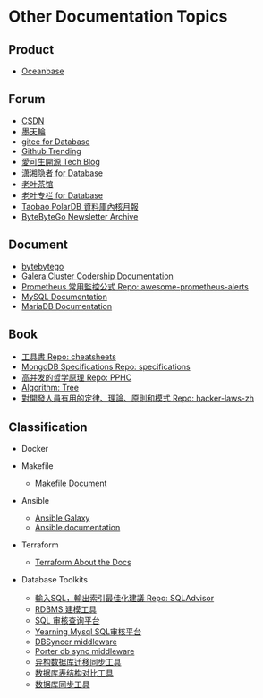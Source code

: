# Other Documentation Topics

## Product
- [Oceanbase](https://www.oceanbase.com/product/opensource)

## Forum
- [CSDN](https://www.csdn.net/)
- [墨天輪](https://www.modb.pro/)
- [gitee for Database](https://gitee.com/explore/database-related)
- [Github Trending](https://github.com/trending)
- [愛可生開源 Tech Blog](https://opensource.actionsky.com/blog/)
- [潇湘隐者 for Database](https://www.cnblogs.com/kerrycode/)
- [老叶茶馆](https://imysql.com/)
- [老叶专栏 for Database](https://mp.weixin.qq.com/mp/homepage?__biz=MjM5NzAzMTY4NQ==&hid=1&sn=0ffae172da1d8131f86612edfded9874&scene=25&token=1132652131)
- [Taobao PolarDB 資料庫內核月報](http://mysql.taobao.org/monthly/)
- [ByteByteGo Newsletter Archive](https://blog.bytebytego.com/archive)

## Document
- [bytebytego](https://blog.bytebytego.com/)
- [Galera Cluster Codership Documentation](https://galeracluster.com/library/documentation/index.html)
- [Prometheus 常用監控公式 Repo: awesome-prometheus-alerts](https://github.com/samber/awesome-prometheus-alerts)
- [MySQL Documentation](https://dev.mysql.com/doc/)
- [MariaDB Documentation](https://mariadb.com/docs/server/)

## Book
- [工具書 Repo: cheatsheets](https://github.com/ruanbekker/cheatsheets#cheatsheets)
- [MongoDB Specifications Repo: specifications](https://github.com/mongodb/specifications/tree/master)
- [高并发的哲学原理 Repo: PPHC](https://github.com/johnlui/PPHC)
- [Algorithm: Tree](https://hackmd.io/@AlienHackMd/H17hTWAXL)
- [對開發人員有用的定律、理論、原則和模式 Repo: hacker-laws-zh](https://github.com/nusr/hacker-laws-zh)

## Classification

- Docker

- Makefile
    - [Makefile Document](https://seisman.github.io/how-to-write-makefile/introduction.html)

- Ansible
    - [Ansible Galaxy](https://galaxy.ansible.com/ui/)
    - [Ansible documentation](https://docs.ansible.com/)

- Terraform
    - [Terraform About the Docs](https://developer.hashicorp.com/terraform/docs)

- Database Toolkits
    - [輸入SQL，輸出索引最佳化建議 Repo: SQLAdvisor](https://github.com/Meituan-Dianping/SQLAdvisor)
    - [RDBMS 建模工具](https://gitee.com/robergroup/pdmaner)
    - [SQL 审核查询平台](https://gitee.com/rtttte/Archery)
    - [Yearning Mysql SQL审核平台](https://gitee.com/cookieYe/Yearning)
    - [DBSyncer middleware](https://gitee.com/ghi/dbsyncer)
    - [Porter db sync middleware](https://gitee.com/sxfad/porter)
    - [异构数据库迁移同步工具](https://gitee.com/inrgihc/dbswitch)
    - [数据库表结构对比工具](https://gitee.com/yisin/DBCompare)
    - [数据库同步工具](https://gitee.com/xwintop/x-RdbmsSyncTool)